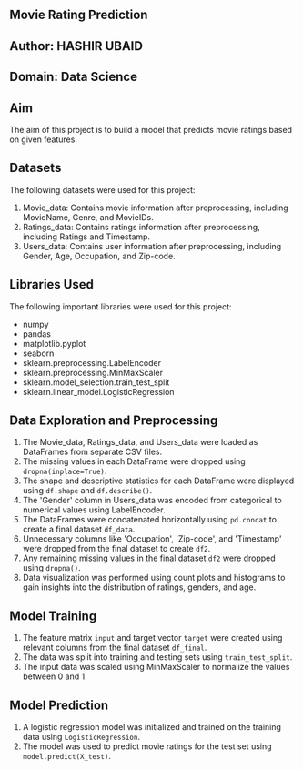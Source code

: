 ## Movie Rating Prediction

## Author: HASHIR UBAID

## Domain: Data Science

## Aim

The aim of this project is to build a model that predicts movie ratings based on given features.

## Datasets

The following datasets were used for this project:

1. Movie_data: Contains movie information after preprocessing, including MovieName, Genre, and MovieIDs.
2. Ratings_data: Contains ratings information after preprocessing, including Ratings and Timestamp.
3. Users_data: Contains user information after preprocessing, including Gender, Age, Occupation, and Zip-code.

## Libraries Used

The following important libraries were used for this project:

- numpy
- pandas
- matplotlib.pyplot
- seaborn
- sklearn.preprocessing.LabelEncoder
- sklearn.preprocessing.MinMaxScaler
- sklearn.model_selection.train_test_split
- sklearn.linear_model.LogisticRegression

## Data Exploration and Preprocessing

1. The Movie_data, Ratings_data, and Users_data were loaded as DataFrames from separate CSV files.
2. The missing values in each DataFrame were dropped using `dropna(inplace=True)`.
3. The shape and descriptive statistics for each DataFrame were displayed using `df.shape` and `df.describe()`.
4. The 'Gender' column in Users_data was encoded from categorical to numerical values using LabelEncoder.
5. The DataFrames were concatenated horizontally using `pd.concat` to create a final dataset `df_data`.
6. Unnecessary columns like 'Occupation', 'Zip-code', and 'Timestamp' were dropped from the final dataset to create `df2`.
7. Any remaining missing values in the final dataset `df2` were dropped using `dropna()`.
8. Data visualization was performed using count plots and histograms to gain insights into the distribution of ratings, genders, and age.

## Model Training

1. The feature matrix `input` and target vector `target` were created using relevant columns from the final dataset `df_final`.
2. The data was split into training and testing sets using `train_test_split`.
3. The input data was scaled using MinMaxScaler to normalize the values between 0 and 1.

## Model Prediction

1. A logistic regression model was initialized and trained on the training data using `LogisticRegression`.
2. The model was used to predict movie ratings for the test set using `model.predict(X_test)`.
